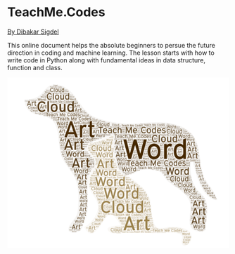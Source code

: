 # TeachMe.Codes

[By Dibakar Sigdel](https://vasuji.github.io)

This online document helps the absolute beginners to persue the future direction in coding and machine learning. The lesson starts with how to write code in Python along with fundamental ideas in data structure, function and class.

![img](img/teachme.png)
        
